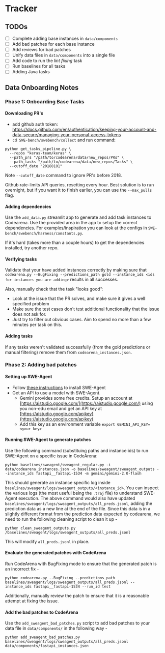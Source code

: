 # Tracker

## TODOs

- [ ] Complete adding base instances in `data/components`
- [ ] Add bad patches for each base instance
- [ ] Add reviews for bad patches
- [ ] Unify data files in `data/components` into a single file
- [ ] Add code to run the _lint fixing_ task
- [ ] Run baselines for all tasks
- [ ] Adding Java tasks

## Data Onboarding Notes

### Phase 1: Onboarding Base Tasks

#### Downloading PR's
- add github auth token: https://docs.github.com/en/authentication/keeping-your-account-and-data-secure/managing-your-personal-access-tokens
- `cd SWE-bench/swebench/collect` and run command:
```
python get_tasks_pipeline.py \
  --repos "keras-team/keras" \
  --path_prs "/path/to/codearena/data/new_repos/PRs" \
  --path_tasks "/path/to/codearena/data/new_repos/Tasks" \
  --cutoff_date "20180101"
 ```
Note `--cutoff_date` command to ignore PR's before 2018.

Github rate-limits API queries, resetting every hour. Best solution is to run overnight, but if you want it to finish earlier, you can use the `--max_pulls` flag.

#### Adding dependencies
Use the `add_data.py` streamlit app to generate and add task instances to Codearena. Use the provided area in the app to setup the correct dependencies.
For examples/inspiration you can look at the configs in `SWE-bench/swebench/harness/constants.py`.

If it's hard (takes more than a couple hours) to get the dependencies installed, try another repo.

#### Verifying tasks
Validate that your have added instances correctly by making sure that `codearena.py --BugFixing --predictions_path gold --instance_ids <ids for instances you are adding>` results in all successes.

Also, manually check that the task "looks good":
- Look at the issue that the PR solves, and make sure it gives a well specified problem
- Make sure the test cases don't test additional functionality that the issue does not ask for.
- Just try to filter out obvious cases. Aim to spend no more than a few minutes per task on this.

#### Adding tasks
If any tasks weren't validated successfully (from the gold predictions or manual filtering) remove them from `codearena_instances.json`.

### Phase 2: Adding bad patches

#### Setting up SWE-Agent

- Follow [these instructions](https://swe-agent.com/latest/installation/source/) to install SWE-Agent
- Get an API to use a model with SWE-Agent.
  - Gemini provides some free credits. Setup an account at [https://aistudio.google.com/](https://aistudio.google.com/) using you non-edu email and get an API key at [https://aistudio.google.com/apikey](https://aistudio.google.com/apikey)
  - Add this key as an environment variable `export GEMINI_API_KEY=<your key>`

#### Running SWE-Agent to generate patches

Use the following command (substituing paths and instance ids) to run SWE-Agent on a specific issue in CodeArena:

```
python baselines/sweagent/sweagent_regular.py -i data/codearena_instances.json -o baselines/sweagent/sweagent_outputs --instance_ids fastapi__fastapi-1534 -m gemini/gemini-2.0-flash
```

This should generate an instance specific log inside `baselines/sweagent/logs/sweagent_outputs/<instance_id>`. 
You can inspect the various logs (the most useful being the `.traj` file) to understand SWE-Agent execution.
The above command would also have updated `baselines/sweagent/logs/sweagent_outputs/all_preds.jsonl`, adding the prediction data as a new line at the end of the file.
Since this data is in a slightly different format from the prediction data expected by codearena, we need to run the following cleaning script to clean it up -

```
python clean_sweagent_outputs.py /baselines/sweagent/logs/sweagent_outputs/all_preds.jsonl
```

This will modify `all_preds.jsonl` in place.


#### Evaluate the generated patches with CodeArena

Run CodeArena with BugFixing mode to ensure that the generated patch is an incorrect fix -

```
python codearena.py --BugFixing --predictions_path baselines/sweagent/logs/sweagent_outputs/all_preds.jsonl --instance_ids fastapi__fastapi-1534 --run_id test
```

Additionally, manually review the patch to ensure that it is a reasonable attempt at fixing the issue.


#### Add the bad patches to CodeArena 

Use the `add_sweagent_bad_patches.py` script to add bad patches to your data file in `data/components/` in the following way - 

```
python add_sweagent_bad_patches.py baselines/sweagent/logs/sweagent_outputs/all_preds.jsonl data/components/fastapi_instances.json
```
